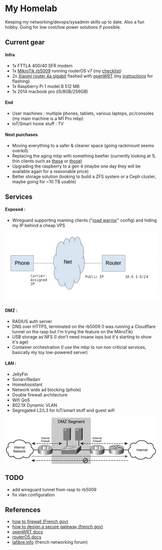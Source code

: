 # My Homelab

Keeping my networking/devops/sysadmin skills up to date. Also a fun hobby.
Going for low cost/low power solutions if possible.

## Current gear

#### Infra

- 1x FTTLA 400/40 SFR modem
- 1x [MikroTik rb5009](https://mikrotik.com/product/rb5009ug_s_in) running routerOS v7 (my [checklist](/routerOS-checklist.md))
- 2x [Xiaomi router 4a gigabit](https://www.mi.com/fr/mi-router-4a-gigabit-edition/specs) flashed with [openWRT](https://openwrt.org/) (my [instructions](/openWRT-xiaomi4a.md) for flashing)
- 1x Raspberry Pi 1 model B 512 MB
- 1x 2014 macbook pro (i5/8GB/256GB)

#### End

- User machines : multiple phones, tablets, various laptops, pc/consoles (my main machine is a M1 Pro mbp)
- IoT/Smart home stuff : TV

#### Next purchases

- Moving everything to a safer & cleaner space (going rackmount seems overkill)
- Replacing the aging mbp with something beefier (currently looking at 1L thin clients such as [these](https://www.lenovo.com/us/en/c/desktops/thinkcentre/m-series-tiny) or [those](https://www.hp.com/us-en/shop/mlp/business-solutions/desktops-and-workstations))
- Upgrading the raspberry to a gen 4 (maybe one day they will be available again for a reasonable price)
- Better storage solution (looking to build a ZFS system or a Ceph cluster, maybe going for ~10 TB usable)

## Services

#### Exposed :

- Wireguard supporting roaming clients ("[road warrior](https://openwrt.org/docs/guide-user/services/vpn/strongswan/roadwarrior)" config) and hiding my IP behind a cheap VPS


![roaming clients](/roadwarrior.png)

#### DMZ :

- RADIUS auth server
- DNS over HTTPS, terminated on the rb5009 (I was running a Cloudflare tunnel on the rasp but I'm trying the feature on the MikroTik)
- USB storage as NFS (I don't need insane iops but it's starting to show it's age)
- Container orchestration (I use the mbp to run non criticial services, basically my toy low-powered server)

#### LAN :

- JellyFin
- Sonarr/Radarr
- HomeAssistant
- Network wide ad blocking (pihole)
- Double firewall architecture
- Wifi QoS
- 802.1X Dynamic VLAN
- Segregated L2/L3 for IoT/smart stuff and guest wifi

![dual fw diagram](/fu750903.jpg)

## TODO

- add wireguard tunnel from rasp to rb5009
- fix vlan configuration

## References

- [how to firewall (French gov)](https://www.ssi.gouv.fr/uploads/2018/01/guide_preconisations-pare-feux-zone-exposee-internet_anssi_pa_044_v1.pdf)
- [how to design a secure gateway (french gov)](https://www.ssi.gouv.fr/uploads/2020/06/anssi-guide-passerelle_internet_securisee-v3.pdf)
- [openWRT docs](https://openwrt.org/docs/start)
- [routerOS docs](https://help.mikrotik.com/docs/display/ROS/RouterOS)
- [lafibre.info](https://lafibre.info/) (french networking forum)
